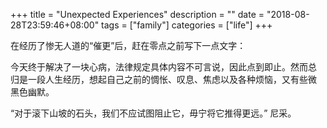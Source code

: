 +++
title = "Unexpected Experiences"
description = ""
date = "2018-08-28T23:59:46+08:00"
tags = ["family"]
categories = ["life"]
+++

在经历了惨无人道的“催更”后，赶在零点之前写下一点文字：

今天终于解决了一块心病，法律规定具体内容不可言说，因此点到即止。然而总
归是一段人生经历，想起自己之前的惆怅、叹息、焦虑以及各种烦恼，又有些微
黑色幽默。

“对于滚下山坡的石头，我们不应试图阻止它，毋宁将它推得更远。” 尼采。
